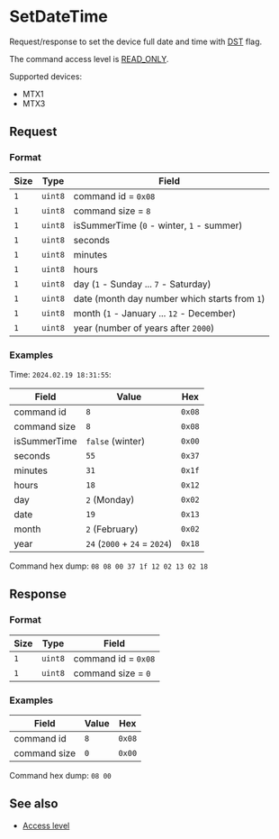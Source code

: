# SetDateTime

Request/response to set the device full date and time with [DST](https://en.wikipedia.org/wiki/Daylight_saving_time) flag.

The command access level is [READ_ONLY](../basics.md#command-access-level).

Supported devices:
- MTX1
- MTX3


## Request

### Format

| Size | Type    | Field                                         |
| ---- | ------- | --------------------------------------------- |
| `1`  | `uint8` | command id = `0x08`                           |
| `1`  | `uint8` | command size = `8`                            |
| `1`  | `uint8` | isSummerTime (`0` - winter, `1` - summer)     |
| `1`  | `uint8` | seconds                                       |
| `1`  | `uint8` | minutes                                       |
| `1`  | `uint8` | hours                                         |
| `1`  | `uint8` | day (`1` - Sunday ... `7` - Saturday)         |
| `1`  | `uint8` | date (month day number which starts from `1`) |
| `1`  | `uint8` | month (`1` - January ... `12` - December)     |
| `1`  | `uint8` | year (number of years after `2000`)           |

### Examples

Time: `2024.02.19 18:31:55`:

| Field        | Value                         | Hex    |
| ------------ | ----------------------------- | ------ |
| command id   | `8`                           | `0x08` |
| command size | `8`                           | `0x08` |
| isSummerTime | `false` (winter)              | `0x00` |
| seconds      | `55`                          | `0x37` |
| minutes      | `31`                          | `0x1f` |
| hours        | `18`                          | `0x12` |
| day          | `2` (Monday)                  | `0x02` |
| date         | `19`                          | `0x13` |
| month        | `2` (February)                | `0x02` |
| year         | `24` (`2000` + `24` = `2024`) | `0x18` |

Command hex dump: `08 08 00 37 1f 12 02 13 02 18`


## Response

### Format

| Size | Type    | Field               |
| ---- | ------- | ------------------- |
| `1`  | `uint8` | command id = `0x08` |
| `1`  | `uint8` | command size = `0`  |

### Examples

| Field        | Value | Hex    |
| ------------ | ----- | ------ |
| command id   | `8`   | `0x08` |
| command size | `0`   | `0x00` |

Command hex dump: `08 00`


## See also

* [Access level](../basics.md#command-access-level)
